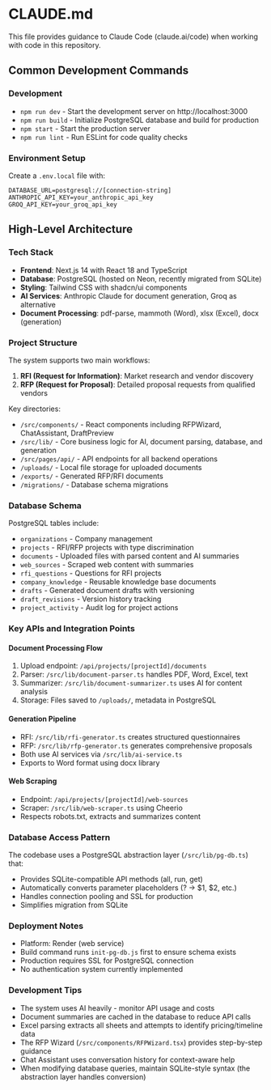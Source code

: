 # CLAUDE.md

This file provides guidance to Claude Code (claude.ai/code) when working with code in this repository.

## Common Development Commands

### Development
- `npm run dev` - Start the development server on http://localhost:3000
- `npm run build` - Initialize PostgreSQL database and build for production
- `npm start` - Start the production server
- `npm run lint` - Run ESLint for code quality checks

### Environment Setup
Create a `.env.local` file with:
```
DATABASE_URL=postgresql://[connection-string]
ANTHROPIC_API_KEY=your_anthropic_api_key
GROQ_API_KEY=your_groq_api_key
```

## High-Level Architecture

### Tech Stack
- **Frontend**: Next.js 14 with React 18 and TypeScript
- **Database**: PostgreSQL (hosted on Neon, recently migrated from SQLite)
- **Styling**: Tailwind CSS with shadcn/ui components
- **AI Services**: Anthropic Claude for document generation, Groq as alternative
- **Document Processing**: pdf-parse, mammoth (Word), xlsx (Excel), docx (generation)

### Project Structure
The system supports two main workflows:
1. **RFI (Request for Information)**: Market research and vendor discovery
2. **RFP (Request for Proposal)**: Detailed proposal requests from qualified vendors

Key directories:
- `/src/components/` - React components including RFPWizard, ChatAssistant, DraftPreview
- `/src/lib/` - Core business logic for AI, document parsing, database, and generation
- `/src/pages/api/` - API endpoints for all backend operations
- `/uploads/` - Local file storage for uploaded documents
- `/exports/` - Generated RFP/RFI documents
- `/migrations/` - Database schema migrations

### Database Schema
PostgreSQL tables include:
- `organizations` - Company management
- `projects` - RFI/RFP projects with type discrimination
- `documents` - Uploaded files with parsed content and AI summaries
- `web_sources` - Scraped web content with summaries
- `rfi_questions` - Questions for RFI projects
- `company_knowledge` - Reusable knowledge base documents
- `drafts` - Generated document drafts with versioning
- `draft_revisions` - Version history tracking
- `project_activity` - Audit log for project actions

### Key APIs and Integration Points

#### Document Processing Flow
1. Upload endpoint: `/api/projects/[projectId]/documents`
2. Parser: `/src/lib/document-parser.ts` handles PDF, Word, Excel, text
3. Summarizer: `/src/lib/document-summarizer.ts` uses AI for content analysis
4. Storage: Files saved to `/uploads/`, metadata in PostgreSQL

#### Generation Pipeline
- RFI: `/src/lib/rfi-generator.ts` creates structured questionnaires
- RFP: `/src/lib/rfp-generator.ts` generates comprehensive proposals
- Both use AI services via `/src/lib/ai-service.ts`
- Exports to Word format using docx library

#### Web Scraping
- Endpoint: `/api/projects/[projectId]/web-sources`
- Scraper: `/src/lib/web-scraper.ts` using Cheerio
- Respects robots.txt, extracts and summarizes content

### Database Access Pattern
The codebase uses a PostgreSQL abstraction layer (`/src/lib/pg-db.ts`) that:
- Provides SQLite-compatible API methods (all, run, get)
- Automatically converts parameter placeholders (? → $1, $2, etc.)
- Handles connection pooling and SSL for production
- Simplifies migration from SQLite

### Deployment Notes
- Platform: Render (web service)
- Build command runs `init-pg-db.js` first to ensure schema exists
- Production requires SSL for PostgreSQL connection
- No authentication system currently implemented

### Development Tips
- The system uses AI heavily - monitor API usage and costs
- Document summaries are cached in the database to reduce API calls
- Excel parsing extracts all sheets and attempts to identify pricing/timeline data
- The RFP Wizard (`/src/components/RFPWizard.tsx`) provides step-by-step guidance
- Chat Assistant uses conversation history for context-aware help
- When modifying database queries, maintain SQLite-style syntax (the abstraction layer handles conversion)